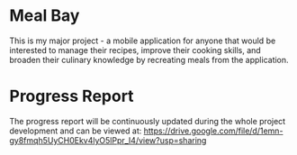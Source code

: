 # Meal Bay 
This is my major project - a mobile application for anyone that would be interested to manage their recipes, improve their cooking skills, and broaden their culinary knowledge by recreating meals from the application. 

# Progress Report 
The progress report will be continuously updated during the whole project development and can be viewed at: https://drive.google.com/file/d/1emn-gy8fmqh5UyCH0Ekv4lyO5lPpr_I4/view?usp=sharing
